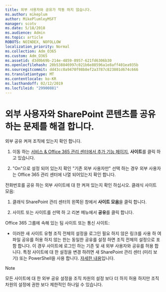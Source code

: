```yaml
---
title: 외부 사용자와 공유가 작동 하지 않습니다.
ms.author: mikeplum
author: MikePlumleyMSFT
manager: scotv
ms.date: 5/18/2018
ms.audience: Admin
ms.topic: article
ROBOTS: NOINDEX, NOFOLLOW
localization_priority: Normal
ms.collection: Adm_O365
ms.custom: Adm_O365
ms.assetid: d3d0b69b-214e-4859-8957-621fd6306b30
ms.openlocfilehash: 20b538846997c021b6e88596a1e8aff401ea935b
ms.sourcegitcommit: dd43cc0a9470f98b8ef2a3787c823801d674c666
ms.translationtype: MT
ms.contentlocale: ko-KR
ms.lasthandoff: 02/12/2019
ms.locfileid: "29900881"
---
```

# <a name="fix-problems-sharing-sharepoint-content-with-external-users"></a>외부 사용자와 SharePoint 콘텐츠를 공유 하는 문제를 해결 합니다.

외부 공유 켜져 조직에 있는지 확인 합니다.
  
1. 이동 하는 [서비스 &amp; Office 365 관리 센터에서 추가 기능 페이지](https://portal.office.com/adminportal/home#/Settings/ServicesAndAddIns), **사이트**를 클릭 하 고 있습니다.
    
2. "On"으로 설정 되어 있는지 확인 "기존 외부 사용자만" 선택 하는 경우 외부 사용자는 Office 365 관리 센터에 나열 되어있는지 확인 합니다.
    
전화번호를 공유 하는 외부 사이트에 대 한 켜져 있는지 확인 하십시오. 클래식 사이트 모음:
  
1. 클래식 SharePoint 관리 센터의 왼쪽된 창에서 **사이트 모음**을 클릭 합니다.
    
2. 사이트 또는 사이트를 선택 하 고 리본 메뉴에서 **공유**를 클릭 합니다.
    
Office 365 그룹에 속해 있는 팀 사이트 또는 통신 사이트:
  
- 이러한 새 사이트 유형 조직 전체의 설정을 로그인 필요 하지 않은 링크를 사용 하 여 파일 공유를 허용 하지 않는 한는 동일한 공유를 설정 하면 조직 전체의 설정으로 포함 합니다. 이 경우 사이트에 로그인 하는 기존 및 새 외부 사용자와 공유를 허용 합니다. 특정 사이트에 대 한 설정을 변경 하려면 새 SharePoint 관리 센터 (미리 보기) 또는 PowerShell을 사용 합니다. [자세한 내용](https://go.microsoft.com/fwlink/?linkid=871863)입니다.
    
> [!NOTE]
> 모든 사이트에 대 한 외부 공유 설정을 조직 차원의 설정 보다 더 하지 허용 하지만 조직 차원의 설정에 권한 보다 제한적인 하나일 수 있습니다. 
  

